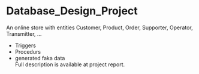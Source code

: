# Database_Design_Project
An online store with entities Customer, Product, Order, Supporter, Operator, Transmitter, ...
+ Triggers  
+ Procedurs  
+ generated faka data  
Full description is available at project report.

